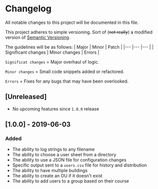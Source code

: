 # Changelog
All notable changes to this project will be documented in this file.

This project adheres to simple versioning. Sort of (~~not really~~) a modified version of [Semantic Versioning](https://semver.org/spec/v2.0.0.html).

The guidelines will be as follows:
| Major | Minor | Patch | 
|---    |---    |---    |
| Significant changes | Minor changes | Errors |

`Significat changes` = Major overhaul of logic.

`Minor changes` = Small code snippets added or refactored.

`Errors` = Fixes for any bugs that may have been overlooked.

## [Unreleased]
- No upcoming features since `1.0.0` release

## [1.0.0] - 2019-06-03

### Added
- The ability to log strings to any filename
- The ability to choose a user sheet from a directory
- The ability to use a JSON file for configuration changes
- Specific output sent to a `users.csv` file for history and distribution
- The ability to have multiple buildings
- The ability to create an OU if it doesn't exist
- The ability to add users to a group based on their course